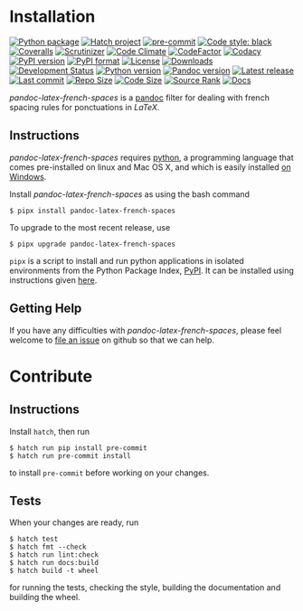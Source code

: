 Installation
============

[![Python package](https://img.shields.io/github/actions/workflow/status/chdemko/pandoc-latex-french-spaces/python-package.yml?logo=github&branch=develop)](https://github.com/chdemko/pandoc-latex-french-spaces/actions/workflows/python-package.yml)
[![Hatch project](https://img.shields.io/badge/%F0%9F%A5%9A-Hatch-4051b5.svg)](https://github.com/pypa/hatch)
[![pre-commit](https://img.shields.io/badge/pre--commit-enabled-brightgreen?logo=pre-commit)](https://github.com/pre-commit/pre-commit)
[![Code style: black](https://img.shields.io/badge/code%20style-black-000000.svg)](https://pypi.org/project/black/)
[![Coveralls](https://img.shields.io/coveralls/github/chdemko/pandoc-latex-french-spaces/develop.svg?logo=Codecov&logoColor=white)](https://coveralls.io/github/chdemko/pandoc-latex-french-spaces?branch=develop)
[![Scrutinizer](https://img.shields.io/scrutinizer/g/chdemko/pandoc-latex-french-spaces.svg?logo=scrutinizer)](https://scrutinizer-ci.com/g/chdemko/pandoc-latex-french-spaces/)
[![Code Climate](https://codeclimate.com/github/chdemko/pandoc-latex-french-spaces/badges/gpa.svg)](https://codeclimate.com/github/chdemko/pandoc-latex-french-spaces/)
[![CodeFactor](https://img.shields.io/codefactor/grade/github/chdemko/pandoc-latex-french-spaces/develop.svg?logo=codefactor)](https://www.codefactor.io/repository/github/chdemko/pandoc-latex-french-spaces)
[![Codacy](https://img.shields.io/codacy/grade/2548c9dc7d39429597188a9df6e0d1a0.svg?logo=codacy)](https://app.codacy.com/gh/chdemko/pandoc-latex-french-spaces/dashboard)
[![PyPI version](https://img.shields.io/pypi/v/pandoc-latex-french-spaces.svg?logo=pypi&logoColor=white)](https://pypi.org/project/pandoc-latex-french-spaces/)
[![PyPI format](https://img.shields.io/pypi/format/pandoc-latex-french-spaces.svg?logo=pypi&logoColor=white)](https://pypi.org/project/pandoc-latex-french-spaces/)
[![License](https://img.shields.io/pypi/l/pandoc-latex-french-spaces.svg?logo=pypi&logoColor=white)](https://raw.githubusercontent.com/chdemko/pandoc-latex-french-spaces/develop/LICENSE)
[![Downloads](https://img.shields.io/pypi/dm/pandoc-latex-french-spaces?logo=pypi&logoColor=white)](https://pepy.tech/project/pandoc-latex-french-spaces)
[![Development Status](https://img.shields.io/pypi/status/pandoc-latex-french-spaces.svg?logo=pypi&logoColor=white)](https://pypi.org/project/pandoc-latex-french-spaces/)
[![Python version](https://img.shields.io/pypi/pyversions/pandoc-latex-french-spaces.svg?logo=Python&logoColor=white)](https://pypi.org/project/pandoc-latex-french-spaces/)
[![Pandoc version](https://img.shields.io/badge/pandoc-2.11%20..%203.6-blue.svg?logo=markdown)](https://pandoc.org/)
[![Latest release](https://img.shields.io/github/release-date/chdemko/pandoc-latex-french-spaces.svg?logo=github)](https://github.com/chdemko/pandoc-latex-french-spaces/releases)
[![Last commit](https://img.shields.io/github/last-commit/chdemko/pandoc-latex-french-spaces/develop?logo=github)](https://github.com/chdemko/pandoc-latex-french-spaces/commit/develop/)
[![Repo Size](https://img.shields.io/github/repo-size/chdemko/pandoc-latex-french-spaces.svg?logo=github)](http://pandoc-latex-french-spaces.readthedocs.io/en/latest/)
[![Code Size](https://img.shields.io/github/languages/code-size/chdemko/pandoc-latex-french-spaces.svg?logo=github)](http://pandoc-latex-french-spaces.readthedocs.io/en/latest/)
[![Source Rank](https://img.shields.io/librariesio/sourcerank/pypi/pandoc-latex-french-spaces.svg?logo=libraries.io&logoColor=white)](https://libraries.io/pypi/pandoc-latex-french-spaces)
[![Docs](https://img.shields.io/readthedocs/pandoc-latex-french-spaces.svg?logo=read-the-docs&logoColor=white)](http://pandoc-latex-french-spaces.readthedocs.io/en/latest/)

*pandoc-latex-french-spaces* is a [pandoc] filter for dealing with french
spacing rules for ponctuations in *LaTeX*.

[pandoc]: http://pandoc.org/

Instructions
------------

*pandoc-latex-french-spaces* requires [python], a programming language that
comes pre-installed on linux and Mac OS X, and which is easily installed
[on Windows].

Install *pandoc-latex-french-spaces* as using the bash command

~~~shell-session
$ pipx install pandoc-latex-french-spaces
~~~

To upgrade to the most recent release, use

~~~shell-session
$ pipx upgrade pandoc-latex-french-spaces
~~~

`pipx` is a script to install and run python applications in isolated
environments from the Python Package Index, [PyPI]. It can be installed
using instructions given [here](https://pipx.pypa.io/stable/).

[python]: https://www.python.org
[on Windows]: https://www.python.org/downloads/windows
[PyPI]: https://pypi.org


Getting Help
------------

If you have any difficulties with *pandoc-latex-french-spaces*, please feel
welcome to [file an issue] on github so that we can help.

[file an issue]: https://github.com/chdemko/pandoc-latex-french-spaces/issues

Contribute
==========

Instructions
------------

Install `hatch`, then run

~~~shell-session
$ hatch run pip install pre-commit
$ hatch run pre-commit install
~~~

to install `pre-commit` before working on your changes.

Tests
-----

When your changes are ready, run

~~~shell-session
$ hatch test
$ hatch fmt --check
$ hatch run lint:check
$ hatch run docs:build
$ hatch build -t wheel
~~~

for running the tests, checking the style, building the documentation
and building the wheel.


